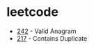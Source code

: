 # leetcode

- [242] - Valid Anagram
- [217] - Contains Duplicate


[242]: https://leetcode.com/problems/valid-anagram
[217]: https://leetcode.com/problems/contains-duplicate